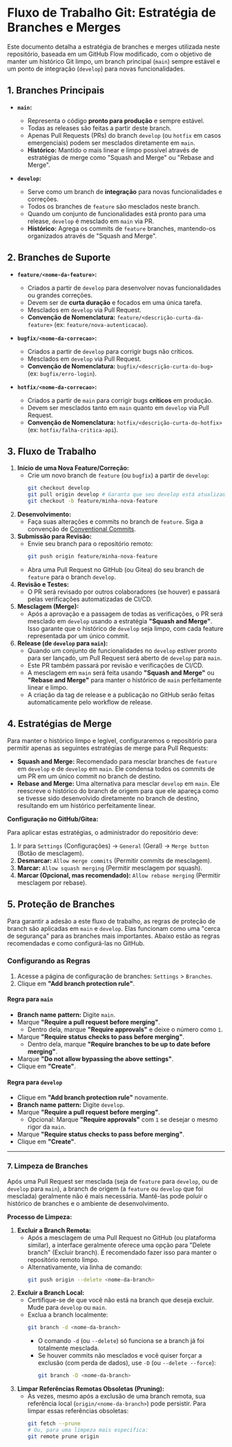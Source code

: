 # Fluxo de Trabalho Git: Estratégia de Branches e Merges

Este documento detalha a estratégia de branches e merges utilizada neste repositório, baseada em um GitHub Flow modificado, com o objetivo de manter um histórico Git limpo, um branch principal (`main`) sempre estável e um ponto de integração (`develop`) para novas funcionalidades.

## 1. Branches Principais

*   **`main`:**
    *   Representa o código **pronto para produção** e sempre estável.
    *   Todas as releases são feitas a partir deste branch.
    *   Apenas Pull Requests (PRs) do branch `develop` (ou `hotfix` em casos emergenciais) podem ser mesclados diretamente em `main`.
    *   **Histórico:** Mantido o mais linear e limpo possível através de estratégias de merge como "Squash and Merge" ou "Rebase and Merge".

*   **`develop`:**
    *   Serve como um branch de **integração** para novas funcionalidades e correções.
    *   Todos os branches de `feature` são mesclados neste branch.
    *   Quando um conjunto de funcionalidades está pronto para uma release, `develop` é mesclado em `main` via PR.
    *   **Histórico:** Agrega os commits de `feature` branches, mantendo-os organizados através de "Squash and Merge".

## 2. Branches de Suporte

*   **`feature/<nome-da-feature>`:**
    *   Criados a partir de `develop` para desenvolver novas funcionalidades ou grandes correções.
    *   Devem ser de **curta duração** e focados em uma única tarefa.
    *   Mesclados em `develop` via Pull Request.
    *   **Convenção de Nomenclatura:** `feature/<descrição-curta-da-feature>` (ex: `feature/nova-autenticacao`).

*   **`bugfix/<nome-da-correcao>`:**
    *   Criados a partir de `develop` para corrigir bugs não críticos.
    *   Mesclados em `develop` via Pull Request.
    *   **Convenção de Nomenclatura:** `bugfix/<descrição-curta-do-bug>` (ex: `bugfix/erro-login`).

*   **`hotfix/<nome-da-correcao>`:**
    *   Criados a partir de `main` para corrigir bugs **críticos** em produção.
    *   Devem ser mesclados tanto em `main` quanto em `develop` via Pull Request.
    *   **Convenção de Nomenclatura:** `hotfix/<descrição-curta-do-hotfix>` (ex: `hotfix/falha-critica-api`).

## 3. Fluxo de Trabalho

1.  **Início de uma Nova Feature/Correção:**
    *   Crie um novo branch de `feature` (ou `bugfix`) a partir de `develop`:
        ```bash
        git checkout develop
        git pull origin develop # Garanta que seu develop está atualizado
        git checkout -b feature/minha-nova-feature
        ```
2.  **Desenvolvimento:**
    *   Faça suas alterações e commits no branch de `feature`. Siga a convenção de [Conventional Commits](CONTRIBUTING.md).
3.  **Submissão para Revisão:**
    *   Envie seu branch para o repositório remoto:
        ```bash
        git push origin feature/minha-nova-feature
        ```
    *   Abra uma Pull Request no GitHub (ou Gitea) do seu branch de `feature` para o branch `develop`.
4.  **Revisão e Testes:**
    *   O PR será revisado por outros colaboradores (se houver) e passará pelas verificações automatizadas de CI/CD.
5.  **Mesclagem (Merge):**
    *   Após a aprovação e a passagem de todas as verificações, o PR será mesclado em `develop` usando a estratégia **"Squash and Merge"**. Isso garante que o histórico de `develop` seja limpo, com cada feature representada por um único commit.
6.  **Release (de `develop` para `main`):**
    *   Quando um conjunto de funcionalidades no `develop` estiver pronto para ser lançado, um Pull Request será aberto de `develop` para `main`.
    *   Este PR também passará por revisão e verificações de CI/CD.
    *   A mesclagem em `main` será feita usando **"Squash and Merge"** ou **"Rebase and Merge"** para manter o histórico de `main` perfeitamente linear e limpo.
    *   A criação da tag de release e a publicação no GitHub serão feitas automaticamente pelo workflow de release.

## 4. Estratégias de Merge

Para manter o histórico limpo e legível, configuraremos o repositório para permitir apenas as seguintes estratégias de merge para Pull Requests:

*   **Squash and Merge:** Recomendado para mesclar branches de `feature` em `develop` e de `develop` em `main`. Ele condensa todos os commits de um PR em um único commit no branch de destino.
*   **Rebase and Merge:** Uma alternativa para mesclar `develop` em `main`. Ele reescreve o histórico do branch de origem para que ele apareça como se tivesse sido desenvolvido diretamente no branch de destino, resultando em um histórico perfeitamente linear.

**Configuração no GitHub/Gitea:**

Para aplicar estas estratégias, o administrador do repositório deve:

1.  Ir para `Settings` (Configurações) -> `General` (Geral) -> `Merge button` (Botão de mesclagem).
2.  **Desmarcar:** `Allow merge commits` (Permitir commits de mesclagem).
3.  **Marcar:** `Allow squash merging` (Permitir mesclagem por squash).
4.  **Marcar (Opcional, mas recomendado):** `Allow rebase merging` (Permitir mesclagem por rebase).

## 5. Proteção de Branches

Para garantir a adesão a este fluxo de trabalho, as regras de proteção de branch são aplicadas em `main` e `develop`. Elas funcionam como uma "cerca de segurança" para as branches mais importantes. Abaixo estão as regras recomendadas e como configurá-las no GitHub.

### Configurando as Regras

1.  Acesse a página de configuração de branches: `Settings` > `Branches`.
2.  Clique em **"Add branch protection rule"**.

#### Regra para `main`

*   **Branch name pattern:** Digite `main`.
*   Marque **"Require a pull request before merging"**.
    *   Dentro dela, marque **"Require approvals"** e deixe o número como `1`.
*   Marque **"Require status checks to pass before merging"**.
    *   Dentro dela, marque **"Require branches to be up to date before merging"**.
*   Marque **"Do not allow bypassing the above settings"**.
*   Clique em **"Create"**.

#### Regra para `develop`

*   Clique em **"Add branch protection rule"** novamente.
*   **Branch name pattern:** Digite `develop`.
*   Marque **"Require a pull request before merging"**.
    *   Opcional: Marque **"Require approvals"** com `1` se desejar o mesmo rigor da `main`.
*   Marque **"Require status checks to pass before merging"**.
*   Clique em **"Create"**.

---

### 7. Limpeza de Branches

Após uma Pull Request ser mesclada (seja de `feature` para `develop`, ou de `develop` para `main`), a branch de origem (a `feature` ou `develop` que foi mesclada) geralmente não é mais necessária. Mantê-las pode poluir o histórico de branches e o ambiente de desenvolvimento.

**Processo de Limpeza:**

1.  **Excluir a Branch Remota:**
    *   Após a mesclagem de uma Pull Request no GitHub (ou plataforma similar), a interface geralmente oferece uma opção para "Delete branch" (Excluir branch). É recomendado fazer isso para manter o repositório remoto limpo.
    *   Alternativamente, via linha de comando:
        ```bash
        git push origin --delete <nome-da-branch>
        ```
2.  **Excluir a Branch Local:**
    *   Certifique-se de que você não está na branch que deseja excluir. Mude para `develop` ou `main`.
    *   Exclua a branch localmente:
        ```bash
        git branch -d <nome-da-branch>
        ```
        *   O comando `-d` (ou `--delete`) só funciona se a branch já foi totalmente mesclada.
        *   Se houver commits não mesclados e você quiser forçar a exclusão (com perda de dados), use `-D` (ou `--delete --force`):
            ```bash
            git branch -D <nome-da-branch>
            ```
3.  **Limpar Referências Remotas Obsoletas (Pruning):**
    *   Às vezes, mesmo após a exclusão de uma branch remota, sua referência local (`origin/<nome-da-branch>`) pode persistir. Para limpar essas referências obsoletas:
        ```bash
        git fetch --prune
        # Ou, para uma limpeza mais específica:
        git remote prune origin
        ```